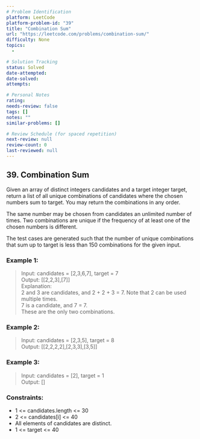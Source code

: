 ```yaml
---
# Problem Identification
platform: LeetCode
platform-problem-id: "39"
title: "Combination Sum"
url: "https://leetcode.com/problems/combination-sum/"
difficulty: None
topics:
  -

# Solution Tracking
status: Solved
date-attempted:
date-solved:
attempts:

# Personal Notes
rating:
needs-review: false
tags: []
notes: ""
similar-problems: []

# Review Schedule (for spaced repetition)
next-review: null
review-count: 0
last-reviewed: null
---
```


## 39. Combination Sum

Given an array of distinct integers candidates and a target integer target, return a list of all unique combinations of candidates where the chosen numbers sum to target. You may return the combinations in any order.

The same number may be chosen from candidates an unlimited number of times. Two combinations are unique if the
frequency
of at least one of the chosen numbers is different.

The test cases are generated such that the number of unique combinations that sum up to target is less than 150 combinations for the given input.

### Example 1:

> Input: candidates = [2,3,6,7], target = 7<br/>
> Output: [[2,2,3],[7]]<br/>
> Explanation:<br/>
> 2 and 3 are candidates, and 2 + 2 + 3 = 7. Note that 2 can be used multiple times.<br/>
> 7 is a candidate, and 7 = 7.<br/>
> These are the only two combinations.

### Example 2:

> Input: candidates = [2,3,5], target = 8<br/>
> Output: [[2,2,2,2],[2,3,3],[3,5]]

### Example 3:

> Input: candidates = [2], target = 1<br/>
> Output: []

### Constraints:

- 1 <= candidates.length <= 30
- 2 <= candidates[i] <= 40
- All elements of candidates are distinct.
- 1 <= target <= 40
